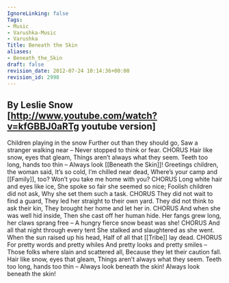 ```yaml
---
IgnoreLinking: false
Tags:
- Music
- Varushka-Music
- Varushka
Title: Beneath the Skin
aliases:
- Beneath_the_Skin
draft: false
revision_date: 2012-07-24 10:14:36+00:00
revision_id: 2998
---
```


By Leslie Snow [http://www.youtube.com/watch?v=kfGBBJ0aRTg youtube version]
--------------------------
Children playing in the snow 
Further out than they should go,
Saw a stranger walking near –
Never stopped to think or fear.
CHORUS
Hair like snow, eyes that gleam,
Things aren’t always what they seem.
Teeth too long, hands too thin –
Always look [[Beneath the Skin]]!
Greetings children, the woman said,
It’s so cold, I’m chilled near dead,
Where’s your camp and [[Family]], too?
Won’t you take me home with you?
CHORUS
Long white hair and eyes like ice,
She spoke so fair she seemed so nice;
Foolish children did not ask,
Why she set them such a task.
CHORUS
They did not wait to find a guard,
They led her straight to their own yard.
They did not think to ask their kin,
They brought her home and let her in.
CHORUS
And when she was well hid inside,
Then she cast off her human hide.
Her fangs grew long, her claws sprang free –
A hungry fierce snow beast was she!
CHORUS
And all that night through every tent
She stalked and slaughtered as she went.
When the sun raised up his head,
Half of all that [[Tribe]] lay dead.
CHORUS
For pretty words and pretty whiles
And pretty looks and pretty smiles –
Those folks where slain and scattered all,
Because they let their caution fall.
Hair like snow, eyes that gleam,
Things aren’t always what they seem.
Teeth too long, hands too thin –
Always look beneath the skin!
Always look beneath the skin!